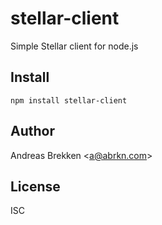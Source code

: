 stellar-client
===

Simple Stellar client for node.js

Install
---

`npm install stellar-client`

Author
---

Andreas Brekken &lt;<a href="mailto:a@abrkn.com">a@abrkn.com</a>&gt;

License
---

ISC
